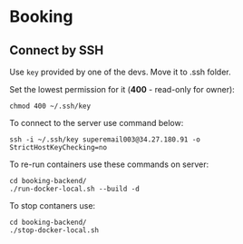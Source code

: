 # Booking
## Connect by SSH
Use `key` provided by one of the devs. Move it to .ssh folder.

Set the lowest permission for it (**400** - read-only for owner):
```shell
chmod 400 ~/.ssh/key
```

To connect to the server use command below:
```shell
ssh -i ~/.ssh/key superemail003@34.27.180.91 -o StrictHostKeyChecking=no
```

To re-run containers use these commands on server:
```shell
cd booking-backend/
./run-docker-local.sh --build -d
```

To stop contaners use:
```shell
cd booking-backend/
./stop-docker-local.sh
```
